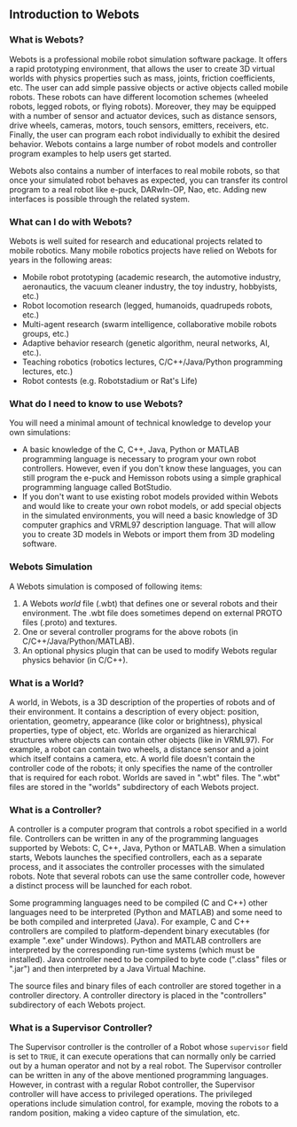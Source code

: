 ## Introduction to Webots

### What is Webots?

Webots is a professional mobile robot simulation software package.
It offers a rapid prototyping environment, that allows the user to create 3D virtual worlds with physics properties such as mass, joints, friction coefficients, etc.
The user can add simple passive objects or active objects called mobile robots.
These robots can have different locomotion schemes (wheeled robots, legged robots, or flying robots).
Moreover, they may be equipped with a number of sensor and actuator devices, such as distance sensors, drive wheels, cameras, motors, touch sensors, emitters, receivers, etc.
Finally, the user can program each robot individually to exhibit the desired behavior.
Webots contains a large number of robot models and controller program examples to help users get started.

Webots also contains a number of interfaces to real mobile robots, so that once your simulated robot behaves as expected, you can transfer its control program to a real robot like e-puck, DARwIn-OP, Nao, etc.
Adding new interfaces is possible through the related system.

### What can I do with Webots?

Webots is well suited for research and educational projects related to mobile robotics.
Many mobile robotics projects have relied on Webots for years in the following areas:

- Mobile robot prototyping (academic research, the automotive industry, aeronautics, the vacuum cleaner industry, the toy industry, hobbyists, etc.)
- Robot locomotion research (legged, humanoids, quadrupeds robots, etc.)
- Multi-agent research (swarm intelligence, collaborative mobile robots groups, etc.)
- Adaptive behavior research (genetic algorithm, neural networks, AI, etc.).
- Teaching robotics (robotics lectures, C/C++/Java/Python programming lectures, etc.)
- Robot contests (e.g. Robotstadium or Rat's Life)

### What do I need to know to use Webots?

You will need a minimal amount of technical knowledge to develop your own simulations:

- A basic knowledge of the C, C++, Java, Python or MATLAB programming language is necessary to program your own robot controllers.
  However, even if you don't know these languages, you can still program the e-puck and Hemisson robots using a simple graphical programming language called BotStudio.
- If you don't want to use existing robot models provided within Webots and would like to create your own robot models, or add special objects in the simulated environments, you will need a basic knowledge of 3D computer graphics and VRML97 description language.
  That will allow you to create 3D models in Webots or import them from 3D modeling software.

### Webots Simulation

A Webots simulation is composed of following items:

1. A Webots *world* file (.wbt) that defines one or several robots and their environment.
   The .wbt file does sometimes depend on external PROTO files (.proto) and textures.
2. One or several controller programs for the above robots (in C/C++/Java/Python/MATLAB).
3. An optional physics plugin that can be used to modify Webots regular physics behavior (in C/C++).

### What is a World?

A world, in Webots, is a 3D description of the properties of robots and of their environment.
It contains a description of every object: position, orientation, geometry, appearance (like color or brightness), physical properties, type of object, etc.
Worlds are organized as hierarchical structures where objects can contain other objects (like in VRML97).
For example, a robot can contain two wheels, a distance sensor and a joint which itself contains a camera, etc.
A world file doesn't contain the controller code of the robots; it only specifies the name of the controller that is required for each robot.
Worlds are saved in ".wbt" files.
The ".wbt" files are stored in the "worlds" subdirectory of each Webots project.

### What is a Controller?

A controller is a computer program that controls a robot specified in a world file.
Controllers can be written in any of the programming languages supported by Webots: C, C++, Java, Python or MATLAB.
When a simulation starts, Webots launches the specified controllers, each as a separate process, and it associates the controller processes with the simulated robots.
Note that several robots can use the same controller code, however a distinct process will be launched for each robot.

Some programming languages need to be compiled (C and C++) other languages need to be interpreted (Python and MATLAB) and some need to be both compiled and interpreted (Java).
For example, C and C++ controllers are compiled to platform-dependent binary executables (for example ".exe" under Windows).
Python and MATLAB controllers are interpreted by the corresponding run-time systems (which must be installed).
Java controller need to be compiled to byte code (".class" files or ".jar") and then interpreted by a Java Virtual Machine.

The source files and binary files of each controller are stored together in a controller directory.
A controller directory is placed in the "controllers" subdirectory of each Webots project.

### What is a Supervisor Controller?

The Supervisor controller is the controller of a Robot whose `supervisor` field is set to `TRUE`, it can execute operations that can normally only be carried out by a human operator and not by a real robot.
The Supervisor controller can be written in any of the above mentioned programming languages.
However, in contrast with a regular Robot controller, the Supervisor controller will have access to privileged operations.
The privileged operations include simulation control, for example, moving the robots to a random position, making a video capture of the simulation, etc.
